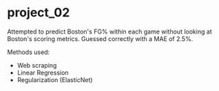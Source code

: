 # project_02

Attempted to predict Boston's FG% within each game without looking at Boston's scoring metrics. Guessed correctly with a MAE of 2.5%.

Methods used:
- Web scraping
- Linear Regression
- Regularization (ElasticNet)
